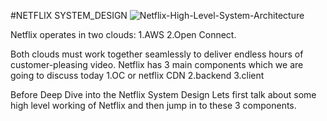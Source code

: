 #NETFLIX SYSTEM_DESIGN
![Netflix-High-Level-System-Architecture](https://user-images.githubusercontent.com/81900840/134771404-c76aea5e-1a48-4084-addd-0df53c5276b9.png)


Netflix operates in two clouds: 
1.AWS 
2.Open Connect.

Both clouds must work together seamlessly to deliver endless hours of customer-pleasing video.
Netflix has 3 main components which we are going to discuss today
1.OC or netflix CDN
2.backend
3.client

Before Deep Dive into the Netflix System Design Lets first talk about some high level working of Netflix and then jump in to these 3 components.


